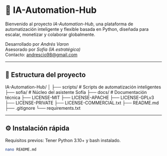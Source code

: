 # 🧠 IA-Automation-Hub

Bienvenido al proyecto *IA-Automation-Hub*, una plataforma de automatización inteligente y flexible basada en Python, diseñada para escalar, monetizar y colaborar globalmente.

Desarrollado por *Andrés Varon*  
Asesorado por *Sofía (IA estratégica)*  
Contacto: andrescio98@gmail.com

---

## 📁 Estructura del proyecto
IA-Automation-Hub/ │ ├── scripts/                # Scripts de automatización inteligentes ├── sofia/                  # Núcleo del asistente Sofía ├── docs/                   # Documentación técnica ├── LICENSE-MIT ├── LICENSE-APACHE ├── LICENSE-GPLv3 ├── LICENSE-PRIVATE ├── LICENSE-COMMERCIAL.txt ├── README.md ├── .gitignore └── requirements.txt

---

## ⚙️ Instalación rápida

Requisitos previos: Tener Python 3.10+ y bash instalado.

```bash
nano README.md
